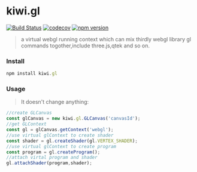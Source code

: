 # kiwi.gl
[![Build Status](https://travis-ci.org/axmand/kiwi.gl.svg?branch=master)](https://travis-ci.org/axmand/kiwi.gl)
[![codecov](https://codecov.io/gh/axmand/kiwi.gl/branch/master/graph/badge.svg)](https://codecov.io/gh/axmand/kiwi.gl)
[![npm version](https://badge.fury.io/js/kiwi.gl.svg)](https://badge.fury.io/js/kiwi.gl)

>a virtual webgl running context which can mix thirdly webgl library gl commands togother,include three.js,qtek and so on.
### Install ###
```javascript
npm install kiwi.gl 
```
### Usage ###
>It doesn't change anything:
```javascript
//create GLCanvas
const glCanvas = new kiwi.gl.GLCanvas('canvasId');
//get GLContext 
const gl = glCanvas.getContext('webgl');
//use virtual glContext to create shader
const shader = gl.createShader(gl.VERTEX_SHADER);
//use virtual glContext to create program
const program = gl.createProgram();
//attach virtal program and shader
gl.attachShader(program,shader);
```
